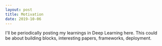 ```yaml
---
layout: post
title: Motivation
date: 2019-10-06
---
```


I'll be periodically posting my learnings in Deep Learning here. This could be about building blocks, interesting papers, frameworks, deployment.
